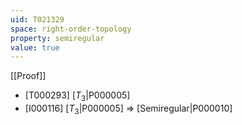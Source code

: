 ```yaml
---
uid: T021329
space: right-order-topology
property: semiregular
value: true
---
```

[[Proof]]

* [T000293] [$T_3$|P000005]
* [I000116] [$T_3$|P000005] => [Semiregular|P000010]

